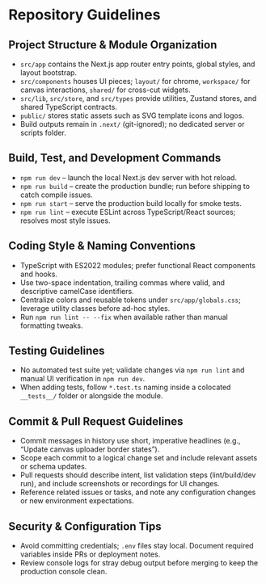 # Repository Guidelines

## Project Structure & Module Organization
- `src/app` contains the Next.js app router entry points, global styles, and layout bootstrap.
- `src/components` houses UI pieces; `layout/` for chrome, `workspace/` for canvas interactions, `shared/` for cross-cut widgets.
- `src/lib`, `src/store`, and `src/types` provide utilities, Zustand stores, and shared TypeScript contracts.
- `public/` stores static assets such as SVG template icons and logos.
- Build outputs remain in `.next/` (git-ignored); no dedicated server or scripts folder.

## Build, Test, and Development Commands
- `npm run dev` – launch the local Next.js dev server with hot reload.
- `npm run build` – create the production bundle; run before shipping to catch compile issues.
- `npm run start` – serve the production build locally for smoke tests.
- `npm run lint` – execute ESLint across TypeScript/React sources; resolves most style issues.

## Coding Style & Naming Conventions
- TypeScript with ES2022 modules; prefer functional React components and hooks.
- Use two-space indentation, trailing commas where valid, and descriptive camelCase identifiers.
- Centralize colors and reusable tokens under `src/app/globals.css`; leverage utility classes before ad-hoc styles.
- Run `npm run lint -- --fix` when available rather than manual formatting tweaks.

## Testing Guidelines
- No automated test suite yet; validate changes via `npm run lint` and manual UI verification in `npm run dev`.
- When adding tests, follow `*.test.ts` naming inside a colocated `__tests__/` folder or alongside the module.

## Commit & Pull Request Guidelines
- Commit messages in history use short, imperative headlines (e.g., “Update canvas uploader border states”).
- Scope each commit to a logical change set and include relevant assets or schema updates.
- Pull requests should describe intent, list validation steps (lint/build/dev run), and include screenshots or recordings for UI changes.
- Reference related issues or tasks, and note any configuration changes or new environment expectations.

## Security & Configuration Tips
- Avoid committing credentials; `.env` files stay local. Document required variables inside PRs or deployment notes.
- Review console logs for stray debug output before merging to keep the production console clean.
